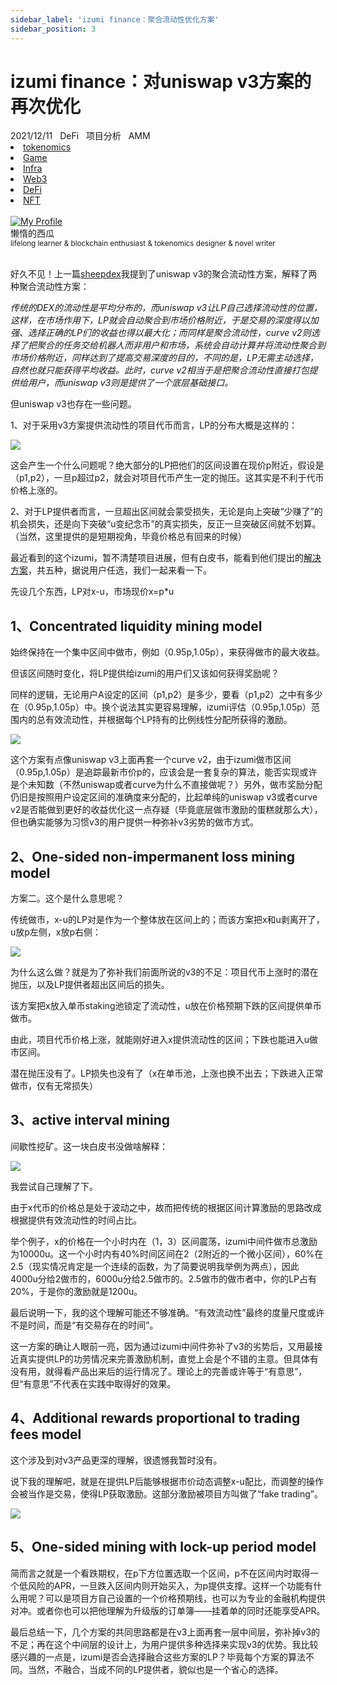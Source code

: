 ```yaml
---
sidebar_label: 'izumi finance：聚合流动性优化方案'
sidebar_position: 3
---
```


# izumi finance：对uniswap v3方案的再次优化

<nav class="navbar">
  <div class="navbar__inner">
    <div class="navbar__items">
      <span class="badge badge--info">2021/12/11</span>&nbsp;&nbsp;
      <span class="badge badge--primary">DeFi</span>&nbsp;&nbsp;
      <span class="badge badge--secondary">项目分析</span>&nbsp;&nbsp;
      <span class="badge badge--secondary">AMM</span>
    </div>
    <div class="navbar__items navbar__items--right">
      <li class="pills__item"><a href="/docs/Blockchain/Jokenomics/002">tokenomics</a></li>
      <li class="pills__item"><a href="/docs/Blockchain/Game/005">Game</a></li>
      <li class="pills__item"><a href="/docs/Blockchain/Infra/002">Infra</a></li>
      <li class="pills__item"><a href="/docs/Blockchain/Web3/005">Web3</a></li>
      <li class="pills__item pills__item--active"><a href="/docs/Blockchain/DeFi/010">DeFi</a></li>
      <li class="pills__item"><a href="/docs/Blockchain/NFT/003">NFT</a></li>
    </div>
  </div>
</nav><br />

<div class="avatar">
  <a
    class="avatar__photo-link avatar__photo avatar__photo--lg"
    href="https://twitter.com/jokenomicser">
    <img
      alt="My Profile"
      src="https://avatars.githubusercontent.com/u/47141170" />
  </a>
  <div class="avatar__intro">
    <div class="avatar__name">懒惰的西瓜</div>
    <small class="avatar__subtitle">
      lifelong learner & blockchain enthusiast & tokenomics designer & novel writer
    </small>
  </div>
</div><br />

好久不见！上一篇[sheepdex](https://bihu.com/article/1913994438)我提到了uniswap v3的聚合流动性方案，解释了两种聚合流动性方案：

*传统的DEX的流动性是平均分布的，而uniswap v3让LP自己选择流动性的位置，这样，在市场作用下，LP就会自动聚合到市场价格附近，于是交易的深度得以加强、选择正确的LP们的收益也得以最大化；而同样是聚合流动性，curve v2则选择了把聚合的任务交给机器人而非用户和市场，系统会自动计算并将流动性聚合到市场价格附近，同样达到了提高交易深度的目的，不同的是，LP无需主动选择，自然也就只能获得平均收益。此时，curve v2相当于是把聚合流动性直接打包提供给用户，而uniswap v3则是提供了一个底层基础接口。*

但uniswap v3也存在一些问题。

1、对于采用v3方案提供流动性的项目代币而言，LP的分布大概是这样的：

![](/img/DeFi/4_1.png)

这会产生一个什么问题呢？绝大部分的LP把他们的区间设置在现价p附近，假设是（p1,p2），一旦p超过p2，就会对项目代币产生一定的抛压。这其实是不利于代币价格上涨的。

2、对于LP提供者而言，一旦超出区间就会蒙受损失，无论是向上突破“少赚了”的机会损失，还是向下突破“u变纪念币”的真实损失，反正一旦突破区间就不划算。（当然，这里提供的是短期视角，毕竟价格总有回来的时候）

最近看到的这个izumi，暂不清楚项目进展，但有白皮书，能看到他们提出的[解决方案](https://docs.izumi.finance/product/liquidbox/why-do-protocols-need-liquidbox-to-gain-liquidity)，共五种，据说用户任选，我们一起来看一下。

先设几个东西，LP对x-u，市场现价x=p*u

## 1、Concentrated liquidity mining model

始终保持在一个集中区间中做市，例如（0.95p,1.05p），来获得做市的最大收益。

但该区间随时变化，将LP提供给izumi的用户们又该如何获得奖励呢？

同样的逻辑，无论用户A设定的区间（p1,p2）是多少，要看（p1,p2）之中有多少在（0.95p,1.05p）中。换个说法其实更容易理解，izumi评估（0.95p,1.05p）范围内的总有效流动性，并根据每个LP持有的比例线性分配所获得的激励。

![](/img/DeFi/4_2.png)

这个方案有点像uniswap v3上面再套一个curve v2，由于izumi做市区间（0.95p,1.05p）是追踪最新市价p的，应该会是一套复杂的算法，能否实现或许是个未知数（不然uniswap或者curve为什么不直接做呢？）另外，做市奖励分配仍旧是按照用户设定区间的准确度来分配的，比起单纯的uniswap v3或者curve v2是否能做到更好的收益优化这一点存疑（毕竟底层做市激励的蛋糕就那么大），但也确实能够为习惯v3的用户提供一种弥补v3劣势的做市方式。

## 2、One-sided non-impermanent loss mining model

方案二。这个是什么意思呢？

传统做市，x-u的LP对是作为一个整体放在区间上的；而该方案把x和u剥离开了，u放p左侧，x放p右侧：

![](/img/DeFi/4_3.png)

为什么这么做？就是为了弥补我们前面所说的v3的不足：项目代币上涨时的潜在抛压，以及LP提供者超出区间后的损失。

该方案把x放入单币staking池锁定了流动性，u放在价格预期下跌的区间提供单币做市。

由此，项目代币价格上涨，就能刚好进入x提供流动性的区间；下跌也能进入u做市区间。

潜在抛压没有了。LP损失也没有了（x在单币池，上涨也换不出去；下跌进入正常做市，仅有无常损失）

## 3、active interval mining

间歇性挖矿。这一块白皮书没做啥解释：

![](/img/DeFi/4_3.png)

我尝试自己理解了下。

由于x代币的价格总是处于波动之中，故而把传统的根据区间计算激励的思路改成根据提供有效流动性的时间占比。

举个例子，x的价格在一个小时内在（1，3）区间震荡，izumi中间件做市总激励为10000u。这一个小时内有40%时间区间在2（2附近的一个微小区间），60%在2.5（现实情况肯定是一个连续的函数，为了简要说明我举例为两点），因此4000u分给2做市的，6000u分给2.5做市的。2.5做市的做市者中，你的LP占有20%，于是你的激励就是1200u。

最后说明一下，我的这个理解可能还不够准确。“有效流动性”最终的度量尺度或许不是时间，而是“有交易存在的时间”。

这一方案的确让人眼前一亮，因为通过izumi中间件弥补了v3的劣势后，又用最接近真实提供LP的功劳情况来完善激励机制，直觉上会是个不错的主意。但具体有没有用，就得看产品出来后的运行情况了。理论上的完善或许等于“有意思”，但“有意思”不代表在实践中取得好的效果。

## 4、Additional rewards proportional to trading fees model

这个涉及到对v3产品更深的理解，很遗憾我暂时没有。

说下我的理解吧，就是在提供LP后能够根据市价动态调整x-u配比，而调整的操作会被当作是交易，使得LP获取激励。这部分激励被项目方叫做了“fake trading”。

![](/img/DeFi/4_4.png)

## 5、One-sided mining with lock-up period model

简而言之就是一个看跌期权，在p下方位置选取一个区间，p不在区间内时取得一个低风险的APR，一旦跌入区间内则开始买入，为p提供支撑。这样一个功能有什么用呢？可以是项目方自己设置的一个价格预期线，也可以为专业的金融机构提供对冲。或者你也可以把他理解为升级版的订单簿——挂着单的同时还能享受APR。

最后总结一下，几个方案的共同思路都是在v3上面再套一层中间层，弥补掉v3的不足；再在这个中间层的设计上，为用户提供多种选择来实现v3的优势。我比较感兴趣的一点是，izumi是否会选择融合这些方案的LP？毕竟每个方案的算法不同。当然，不融合，当成不同的LP提供者，貌似也是一个省心的选择。